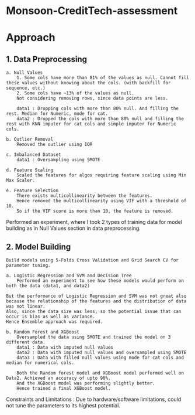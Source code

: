 # Monsoon-CreditTech-assessment


# Approach


## 1. Data Preprocessing

    a. Null Values
        1. Some cols have more than 81% of the values as null. Cannot fill these values without knowing about the cols. (with backfill for sequence, etc.)
        2. Some cols have ~13% of the values as null.
        Not considering removing rows, since data points are less.

        data1 : Dropping cols with more than 80% null. And filling the rest. Median for Numeric, mode for cat.
        data2 : Dropped the cols with more than 80% null and filling the rest with KNN imputer for cat cols and simple imputer for Numeric cols.

    b. Outlier Removal 
        Removed the outlier using IQR 

    c. Imbalanced Dataset
        data1 : Oversampling using SMOTE
        
    d. Feature Scaling 
        Scaled the features for algos requiring feature scaling using Min Max Scaler.
    
    e. Feature Selection 
        There exists multicollinearity between the features. 
        Hence removed the multicollinearity using VIF with a threshold of 10.
        So if the VIF score is more than 10, the feature is removed.

Performed an experiment, where I took 2 types of training data for model building as in Null Values section in data preprocessing.

## 2. Model Building
    Build models using 5-Folds Cross Validation and Grid Search CV for parameter tuning.

    a. Logistic Regression and SVM and Decision Tree
        Performed an experiment to see how these models would perform on both the data (data1, and data2)
    
    But the performance of Logistic Regression and SVM was not great also because the relationship of the features and the distribution of data was not linear.
    Also, since the data size was less, so the potential issue that can occur is bias as well as variance. 
    Hence Ensemble approach was required.

    b. Random Forest and XGBoost
        Oversampled the data using SMOTE and trained the model on 3 different data.
        data1 : Data with imputed null values
        data2 : Data with imputed null values and oversampled using SMOTE
        data3 : Data with filled null values using mode for cat cols and median for numerical cols.

        Both the Random forest model and XGBoost model performed well on Data2. Achieved an accuracy of upto 90%.
        And the XGBoost model was performing slightly better.
        Hence trained a final XGBoost model.


Constraints and Limitations : Due to hardware/software limitations, could not tune the parameters to its highest potential.



    

    


